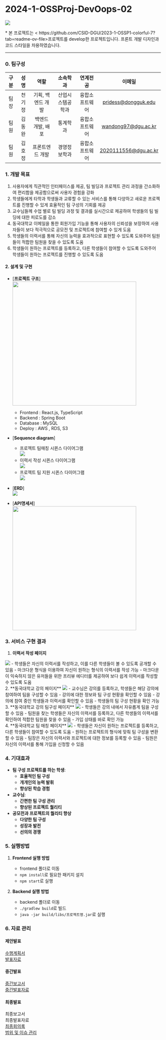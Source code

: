 # 2024-1-OSSProj-DevOops-02

<img src="Src/img/로고.png" >
<p>* 본 프로젝트는 < <a>https://github.com/CSID-DGU/2023-1-OSSP1-colorful-7?tab=readme-ov-file</a>>프로젝트를 develop한 프로젝트입니다. 프론트 개발 디자인과 코드 스타일을 차용하였습니다.</p>

---
### 0. 팀구성

| 구분 |  성명  |    역할    |     소속학과     |    연계전공    |        이메일        |
|:----:|:------:|:----------:|:----------------:|:--------------:|:--------------------:|
| 팀장 | 천기정 | 기획, 백엔드 개발 | 산업시스템공학과 | 융합소프트웨어 | pridess@dongguk.edu  |
| 팀원 | 김동완 | 백엔드 개발, 배포 | 통계학과         | 융합소프트웨어 | wandong97@dgu.ac.kr  |
| 팀원 | 김호정 | 프론트엔드 개발   | 경영정보학과     | 융합소프트웨어 | 2020111556@dgu.ac.kr | 


### 1. 개발 목표
1. 사용자에게 직관적인 인터페이스를 제공, 팀 빌딩과 프로젝트 관리 과정을 간소화하여 편리함을 제공함으로써 사용자 경험을 강화
2. 학생들에게 타학과 학생들과 교류할 수 있는 서비스를 통해 다양하고 새로운 프로젝트를 진행할 수 있게 효율적인 팀 구성의 기회를 제공
3. 교수님들께 수업 별로 팀 빌딩 과정 및 결과를 실시간으로 제공하여 학생들의 팀 빌딩에 대한 피로도를 감소
4. 동국대학교 이메일을 통한 회원가입 기능을 통해 사용자의 신뢰성을 보장하여 사용자들이 보다 적극적으로 공모전 및 프로젝트에 참여할 수 있게 도움
5. 학생들의 이력서를 통해 자신의 능력을 효과적으로 표현할 수 있도록 도와주어 팀원들이 적합한 팀원을 찾을 수 있도록 도움
6. 학생들이 원하는 프로젝트를 등록하고, 다른 학생들이 참여할 수 있도록 도와주어 학생들이 원하는 프로젝트를 진행할 수 있도록 도움

#### 2. 설계 및 구현
- [**프로젝트 구조**]
    <br>
    <img src="Src/img/프로젝트구조.png" width =400px>
    - Frontend : React.js, TypeScript
    - Backend : Spring Boot
    - Database : MySQL
    - Deploy : AWS , RDS, S3
  
- [**Sequence diagram**]
    - 프로젝트 팀매칭 시퀸스 다이어그램
      <br><img src="Src/img/SequenceDiagram1.png"><br>
    - 이력서 작성 시퀸스 다이어그램
      <br><img src="Src/img/SequenceDiagram2.png"><br>
    - 프로젝트 팀 지원 시퀸스 다이어그램
      <br><img src="Src/img/SequenceDiagram3.png"><br>
- [**ERD**]
  <br><img src="Src/img/ERD.png" ><br>
- [**API명세서**]
  <br><img src="Src/img/API명세.png" width = 400px><br>

### 3. 서비스 구현 결과

1. **이력서 작성 페이지**
<img src="Src/img/이력서 페이지.png">
   - 학생들은 자신의 이력서를 작성하고, 이를 다른 학생들이 볼 수 있도록 공개할 수 있음
   - 마크다운 형식을 이용하여 자신이 원하는 형식의 이력서를 작성 가능
   - 마크다운이 익숙하지 않은 유저들을 위한 프리뷰 에디터를 제공하여 보다 쉽게 이력서를 작성할 수 있도록 도움
<br>
2.  **동국대학교 강의 페이지**
<img src='Src/img/강의페이지사진.png'>
   - 교수님은 강의를 등록하고, 학생들은 해당 강의에 참여하여 팀을 구성할 수 있음
   - 강의에 대한 정보와 팀 구성 현황을 확인할 수 있음
   - 강의에 참여 중인 학생들과 이력서를 확인할 수 있음
   - 학생들의 팀 구성 현황을 확인 가능
     <br>
3.  **동국대학교 강의 팀구성 페이지**
<img src='Src/img/프로젝트생성사진.png'>
   - 학생들은 강의 내에서 자유롭게 팀을 구성할 수 있음
   - 팀원을 찾는 학생들은 자신의 이력서를 등록하고, 다른 학생들의 이력서를 확인하여 적합한 팀원을 찾을 수 있음
   - 가입 상태를 바로 확인 가능
     <br>
4.  **동국대학교 팀 매칭 페이지**
<img src='Src/img/프로젝트참여페이지.png'>
   - 학생들은 자신이 원하는 프로젝트를 등록하고, 다른 학생들이 참여할 수 있도록 도움
   - 원하는 프로젝트의 형식에 맞춰 팀 구성을 변환할 수 있음
   - 팀장은 자신의 이력서와 프로젝트에 대한 정보를 등록할 수 있음
   - 팀원은 자신의 이력서를 통해 가입을 신청할 수 있음

### 4. 기대효과
- **팀 구성 프로젝트를 하는 학생**:
    - **효율적인 팀 구성**
    - **개개인의 능력 발휘**
    - **향상된 학습 경험**
- **교수님**:
    - **간편한 팀 구성 관리**
    - **향상된 프로젝트 퀄리티**
- **공모전과 프로젝트의 퀄리티 향상**
    - **다양한 팀 구성**
    - **성장과 발전**
    - **선의의 경쟁** 

### 5. 실행방법
1. **Frontend 실행 방법**
    - frontend 폴더로 이동
    - `npm install`로 필요한 패키지 설치
    - `npm start`로 실행

2. **Backend 실행 방법**
    - backend 폴더로 이동
    - `./gradlew build`로 빌드
    - `java -jar build/libs/프로젝트명.jar`로 실행

### 6. 자료 관리
#### 제안발표
<a href='https://github.com/CSID-DGU/2024-1-OSSProj-DevOops-02/blob/main/Doc/1_1_OSSProj_02_DevOops_%EC%88%98%ED%96%89%EA%B3%84%ED%9A%8D%EC%84%9C.md'>수행계획서</a><br>
<a href='https://github.com/CSID-DGU/2024-1-OSSProj-DevOops-02/blob/main/Doc/1_2_OSSProj_02_DevOops_%EC%88%98%ED%96%89%EA%B3%84%ED%9A%8D%EB%B0%9C%ED%91%9C%EC%9E%90%EB%A3%8C.pdf'>발표자료</a><br>

#### 중간발표
<a href='https://github.com/CSID-DGU/2024-1-OSSProj-DevOops-02/blob/main/Doc/2_1_OSSProj_02_DevOops_%EC%A4%91%EA%B0%84%EB%B3%B4%EA%B3%A0%EC%84%9C.md'>중간보고서</a><br>
<a href='https://github.com/CSID-DGU/2024-1-OSSProj-DevOops-02/blob/main/Doc/2_2_OSSProj_02_DevOops_%EC%A4%91%EA%B0%84%EB%B0%9C%ED%91%9C%EC%9E%90%EB%A3%8C.pdf'>중간발표자료</a><br>

#### 최종발표
<a href='https://github.com/CSID-DGU/2024-1-OSSProj-DevOops-02/blob/main/Doc/3_1_OSSProj_02_DevOops_%EC%B5%9C%EC%A2%85%EB%B3%B4%EA%B3%A0%EC%84%9C.md'></a>최종보고서<br>
<a href=''></a>최종발표자료<br>
<a href='https://github.com/CSID-DGU/2024-1-OSSProj-DevOops-02/blob/main/Doc/4_1_OSSProj_02_DevOops_%EB%B2%94%EC%9C%84_%EC%9D%BC%EC%A0%95_%EC%9D%B4%EC%8A%88%EA%B4%80%EB%A6%AC.md'>최종회의록</a><br>
<a href='https://github.com/CSID-DGU/2024-1-OSSProj-DevOops-02/blob/main/Doc/4_2_OSSProj_02_DevOops_%ED%9A%8C%EC%9D%98%EB%A1%9D.md'>범위 및 이슈 관리</a><br>